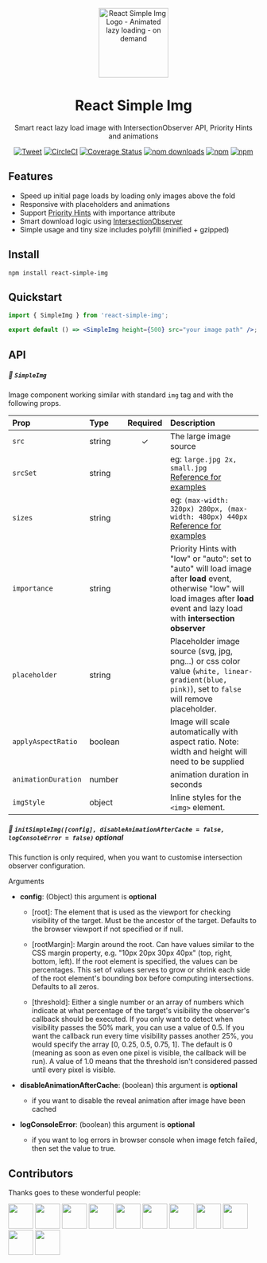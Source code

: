 <p align="center">
    <a href="https://react-simple-img.now.sh"><img width="140" src="https://raw.githubusercontent.com/bluebill1049/react-simple-img/master/example/src/logo.png" alt="React Simple Img Logo - Animated lazy loading - on demand" /></a>
    

<h1 align="center">React Simple Img</h1>

<p align="center">Smart react lazy load image with IntersectionObserver API, Priority Hints and animations</p>

</p>

<div align="center">
    
[![Tweet](https://img.shields.io/twitter/url/http/shields.io.svg?style=social)](https://twitter.com/intent/tweet?text=React+Lazy+load+images+with+Intersection+Observer+API&url=https://github.com/bluebill1049/react-simple-img)&nbsp;[![CircleCI](https://circleci.com/gh/bluebill1049/react-simple-img.svg?style=svg)](https://circleci.com/gh/bluebill1049/react-simple-img) [![Coverage Status](https://coveralls.io/repos/github/bluebill1049/react-simple-img/badge.svg?branch=master)](https://coveralls.io/github/bluebill1049/react-simple-img?branch=master) [![npm downloads](https://img.shields.io/npm/dm/react-simple-img.svg?style=flat-square)](https://www.npmjs.com/package/react-simple-img)
[![npm](https://img.shields.io/npm/dt/react-simple-img.svg?style=flat-square)](https://www.npmjs.com/package/react-simple-img)
[![npm](https://badgen.net/bundlephobia/minzip/react-simple-img)](https://badgen.net/bundlephobia/minzip/react-simple-img)

</div>

## Features

- Speed up initial page loads by loading only images above the fold
- Responsive with placeholders and animations
- Support [Priority Hints](https://developers.google.com/web/updates/2019/02/priority-hints) with importance attribute
- Smart download logic using [IntersectionObserver](https://developer.mozilla.org/en-US/docs/Web/API/Intersection_Observer_API)
- Simple usage and tiny size includes polyfill (minified + gzipped)

## Install

    npm install react-simple-img

## Quickstart

```jsx
import { SimpleImg } from 'react-simple-img';

export default () => <SimpleImg height={500} src="your image path" />;
```

## API

##### 🔗 `SimpleImg`

Image component working similar with standard `img` tag and with the following props.

| Prop                | Type    | Required | Description                                                                                                                                                                                                        |
| :------------------ | :------ | :------: | :----------------------------------------------------------------------------------------------------------------------------------------------------------------------------------------------------------------- |
| `src`               | string  |    ✓     | The large image source                                                                                                                                                                                             |
| `srcSet`            | string  |          | eg: `large.jpg 2x, small.jpg` <br /><a href="https://developer.mozilla.org/en-US/docs/Learn/HTML/Multimedia_and_embedding/Responsive_images" target="_blank">Reference for examples</a>                            |
| `sizes`             | string  |          | eg: `(max-width: 320px) 280px, (max-width: 480px) 440px` <br /><a href="https://developer.mozilla.org/en-US/docs/Learn/HTML/Multimedia_and_embedding/Responsive_images" target="_blank">Reference for examples</a> |
| `importance`        | string  |          | Priority Hints with "low" or "auto": set to "auto" will load image after <b>load</b> event, otherwise "low" will load images after <b>load</b> event and lazy load with <b>intersection observer</b>               |
| `placeholder`       | string  |          | Placeholder image source (svg, jpg, png...) or css color value (`white, linear-gradient(blue, pink)`), set to `false` will remove placeholder.                                                                     |
| `applyAspectRatio`  | boolean |          | Image will scale automatically with aspect ratio. Note: width and height will need to be supplied                                                                                                                  |
| `animationDuration` | number  |          | animation duration in seconds                                                                                                                                                                                      |
| `imgStyle`  | object |          | Inline styles for the `<img>` element.                                                                                 |

##### 🔗 `initSimpleImg([config], disableAnimationAfterCache = false, logConsoleError = false)` optional

This function is only required, when you want to customise intersection observer configuration.

Arguments

- **config**: (Object) this argument is <b>optional</b>


     - [root]: The element that is used as the viewport for checking
       visibility of the target. Must be the ancestor of the target. Defaults
       to the browser viewport if not specified or if null.

     - [rootMargin]: Margin around the root. Can have values similar to the
       CSS margin property, e.g. "10px 20px 30px 40px" (top, right, bottom,
       left). If the root element is specified, the values can be
       percentages. This set of values serves to grow or shrink each side of
       the root element's bounding box before computing intersections.
       Defaults to all zeros.

     - [threshold]: Either a single number or an array of numbers which
       indicate at what percentage of the target's visibility the observer's
       callback should be executed. If you only want to detect when
       visibility passes the 50% mark, you can use a value of 0.5. If you
       want the callback run every time visibility passes another 25%, you
       would specify the array [0, 0.25, 0.5, 0.75, 1]. The default is 0
       (meaning as soon as even one pixel is visible, the callback will be
       run). A value of 1.0 means that the threshold isn't considered passed
       until every pixel is visible.

- **disableAnimationAfterCache**: (boolean) this argument is <b>optional</b>


     - if you want to disable the reveal animation after image have been cached

- **logConsoleError**: (boolean) this argument is <b>optional</b>


     - if you want to log errors in browser console when image fetch failed, then set the value to true.

## Contributors

Thanks goes to these wonderful people:

<p float="left">
    <a href="https://github.com/oquirozm"><img src="https://avatars0.githubusercontent.com/u/5298895?s=460&v=4" width="50" height="50" /></a>
    <a href="https://github.com/mcansh"><img src="https://avatars1.githubusercontent.com/u/11698668?s=400&v=4" width="50" height="50" /></a>
    <a href="https://github.com/ScriptedAlchemy"><img src="https://avatars3.githubusercontent.com/u/25274700?s=400&v=4" width="50" height="50" /></a>
    <a href="https://github.com/elrumordelaluz"><img src="https://avatars3.githubusercontent.com/u/784056?s=460&v=4" width="50" height="50" /></a>
    <a href="https://github.com/millette"><img src="https://avatars2.githubusercontent.com/u/50741?s=460&v=4" width="50" height="50" /></a>
    <a href="https://github.com/revskill10"><img src="https://avatars1.githubusercontent.com/u/1390196?s=460&v=4" width="50" height="50" /></a>
    <a href="https://github.com/infernalmaster"><img src="https://avatars3.githubusercontent.com/u/1155618?s=460&v=4" width="50" height="50" /></a>
    <a href="https://github.com/five-zero-four-zero"><img src="https://avatars3.githubusercontent.com/u/6634204?s=460&v=4" width="50" height="50" /></a>
    <a href="https://github.com/DeBaum"><img src="https://avatars0.githubusercontent.com/u/11390506?s=460&v=4" width="50" height="50" /></a>
    <a href="https://github.com/0xflotus"><img src="https://avatars2.githubusercontent.com/u/26602940?s=460&v=4" width="50" height="50" /></a>
    <a href="https://github.com/yusinto"><img src="https://avatars1.githubusercontent.com/u/1593077?s=460&v=4" width="50" height="50" /></a>
</p>

